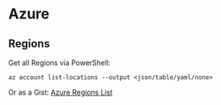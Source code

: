 # Azure

## Regions

Get all Regions via PowerShell:

```shell
az account list-locations --output <json/table/yaml/none>
```

Or as a Gist: [Azure Regions List](https://gist.github.com/ausfestivus/04e55c7d80229069bf3bc75870630ec8)
